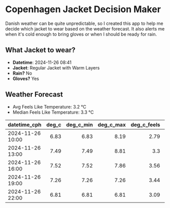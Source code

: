 
# Copenhagen Jacket Decision Maker

Danish weather can be quite unpredictable, so I created this app to help me decide which jacket to wear based on the weather forecast. 
It also alerts me when it's cold enough to bring gloves or when I should be ready for rain.

## What Jacket to wear?

- **Datetime**: 2024-11-26 08:41
- **Jacket**: Regular Jacket with Warm Layers
- **Rain?** No
- **Gloves?** Yes

## Weather Forecast
- Avg Feels Like Temperature: 3.2 °C
- Median Feels Like Temperature: 3.3 °C

| datetime_cph     |   deg_c |   deg_c_min |   deg_c_max |   deg_c_feels | weather   | wind   | rain   |
|:-----------------|--------:|------------:|------------:|--------------:|:----------|:-------|:-------|
| 2024-11-26 10:00 |    6.83 |        6.83 |        8.19 |          2.79 | Clouds    | High   | None   |
| 2024-11-26 13:00 |    7.49 |        7.49 |        8.81 |          3.3  | Clouds    | High   | None   |
| 2024-11-26 16:00 |    7.52 |        7.52 |        7.86 |          3.56 | Clouds    | High   | None   |
| 2024-11-26 19:00 |    7.26 |        7.26 |        7.26 |          3.44 | Clouds    | High   | None   |
| 2024-11-26 22:00 |    6.81 |        6.81 |        6.81 |          3.09 | Clouds    | High   | None   |
        